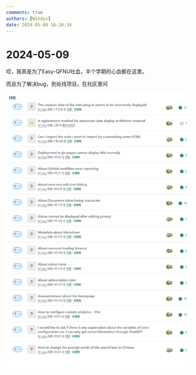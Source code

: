 ```yaml
---
comments: true
authors: [W1ndys]
date: 2024-05-09 16:20:34
---
```


# 2024-05-09

哎，我真是为了Easy-QFNU吐血，半个学期的心血都在这里。

<!-- more -->

而且为了解决bug，到处找项目，在社区里问

![alt text](吐血.png)
